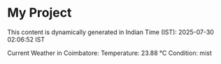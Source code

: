 # My Project

This content is dynamically generated in Indian Time (IST): 2025-07-30 02:06:52 IST


Current Weather in Coimbatore:
Temperature: 23.88 °C
Condition: mist
